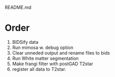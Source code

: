 README.md

# Order
1. BIDSify data
2. Run mimosa w. debug option
3. Clear unneded output and rename files to bids
4. Run White matter segmentation
5. Make frangi filter with postGAD T2star
6. register all data to T2star.